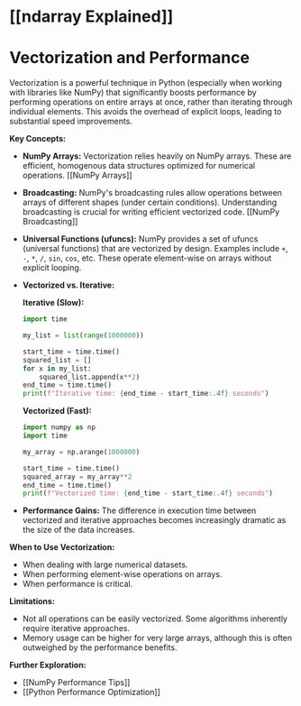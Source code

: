 # [[ndarray Explained]]
# Vectorization and Performance

Vectorization is a powerful technique in Python (especially when working with libraries like NumPy) that significantly boosts performance by performing operations on entire arrays at once, rather than iterating through individual elements. This avoids the overhead of explicit loops, leading to substantial speed improvements.

**Key Concepts:**

* **NumPy Arrays:**  Vectorization relies heavily on NumPy arrays.  These are efficient, homogenous data structures optimized for numerical operations. [[NumPy Arrays]]

* **Broadcasting:**  NumPy's broadcasting rules allow operations between arrays of different shapes (under certain conditions).  Understanding broadcasting is crucial for writing efficient vectorized code. [[NumPy Broadcasting]]

* **Universal Functions (ufuncs):** NumPy provides a set of ufuncs (universal functions) that are vectorized by design. Examples include `+`, `-`, `*`, `/`, `sin`, `cos`, etc.  These operate element-wise on arrays without explicit looping.

* **Vectorized vs. Iterative:**

   **Iterative (Slow):**

   ```python
   import time

   my_list = list(range(1000000))

   start_time = time.time()
   squared_list = []
   for x in my_list:
       squared_list.append(x**2)
   end_time = time.time()
   print(f"Iterative time: {end_time - start_time:.4f} seconds")
   ```

   **Vectorized (Fast):**

   ```python
   import numpy as np
   import time

   my_array = np.arange(1000000)

   start_time = time.time()
   squared_array = my_array**2
   end_time = time.time()
   print(f"Vectorized time: {end_time - start_time:.4f} seconds")
   ```

* **Performance Gains:** The difference in execution time between vectorized and iterative approaches becomes increasingly dramatic as the size of the data increases.


**When to Use Vectorization:**

* When dealing with large numerical datasets.
* When performing element-wise operations on arrays.
* When performance is critical.


**Limitations:**

* Not all operations can be easily vectorized.  Some algorithms inherently require iterative approaches.
* Memory usage can be higher for very large arrays, although this is often outweighed by the performance benefits.


**Further Exploration:**

* [[NumPy Performance Tips]]
* [[Python Performance Optimization]]

